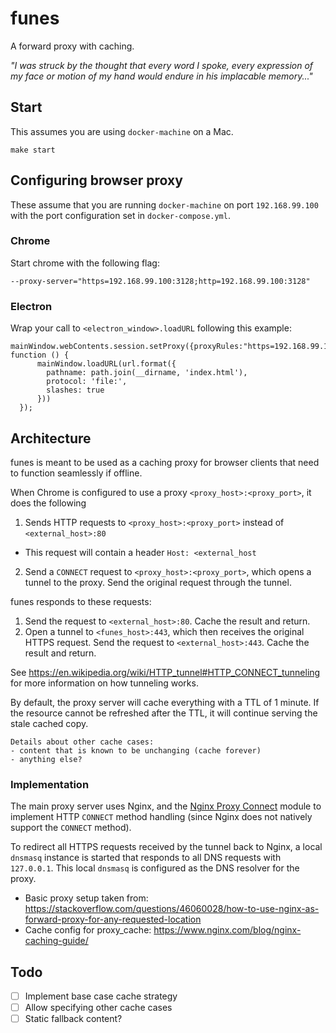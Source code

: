 # funes

A forward proxy with caching.

*"I was struck by the thought that every word I spoke, every expression of my face or motion of my hand would endure in his implacable memory..."*

## Start

This assumes you are using `docker-machine` on a Mac.

```
make start
```

## Configuring browser proxy

These assume that you are running `docker-machine` on port `192.168.99.100` with the port configuration set in `docker-compose.yml`.

### Chrome

Start chrome with the following flag:
```
--proxy-server="https=192.168.99.100:3128;http=192.168.99.100:3128"
```

### Electron

Wrap your call to `<electron_window>.loadURL` following this example:
```
mainWindow.webContents.session.setProxy({proxyRules:"https=192.168.99.100:3128;http=192.168.99.100:3128"}, function () {
      mainWindow.loadURL(url.format({
        pathname: path.join(__dirname, 'index.html'),
        protocol: 'file:',
        slashes: true
      }))
  });
```

## Architecture

funes is meant to be used as a caching proxy for browser clients that need to function seamlessly if offline.

When Chrome is configured to use a proxy `<proxy_host>:<proxy_port>`, it does the following
1. Sends HTTP requests to `<proxy_host>:<proxy_port>` instead of `<external_host>:80`
  - This request will contain a header `Host: <external_host`
2. Send a `CONNECT` request to `<proxy_host>:<proxy_port>`, which opens a tunnel to the proxy. Send the original request through the tunnel.

funes responds to these requests:
1. Send the request to `<external_host>:80`. Cache the result and return.
2. Open a tunnel to `<funes_host>:443`, which then receives the original HTTPS request. Send the request to `<external_host>:443`. Cache the result and return.

See https://en.wikipedia.org/wiki/HTTP_tunnel#HTTP_CONNECT_tunneling for more information on how tunneling works.

By default, the proxy server will cache everything with a TTL of 1 minute. If the resource cannot be refreshed after the TTL, it will continue serving the stale cached copy.

```
Details about other cache cases:
- content that is known to be unchanging (cache forever)
- anything else?
```

### Implementation

The main proxy server uses Nginx, and the [Nginx Proxy Connect](https://github.com/chobits/ngx_http_proxy_connect_module) module to implement HTTP `CONNECT` method handling (since Nginx does not natively support the `CONNECT` method).

To redirect all HTTPS requests received by the tunnel back to Nginx, a local `dnsmasq` instance is started that responds to all DNS requests with `127.0.0.1`. This local `dnsmasq` is configured as the DNS resolver for the proxy.

- Basic proxy setup taken from: https://stackoverflow.com/questions/46060028/how-to-use-nginx-as-forward-proxy-for-any-requested-location
- Cache config for proxy_cache: https://www.nginx.com/blog/nginx-caching-guide/

## Todo
- [ ] Implement base case cache strategy
- [ ] Allow specifying other cache cases
- [ ] Static fallback content?
